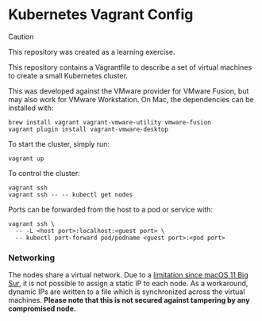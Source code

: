 # Kubernetes Vagrant Config

> [!CAUTION]
> This repository was created as a learning exercise.

This repository contains a Vagrantfile to describe a set of virtual machines to create a small Kubernetes cluster.

This was developed against the VMware provider for VMware Fusion, but may also work for VMware Workstation. On Mac, the dependencies can be installed with:

    brew install vagrant vagrant-vmware-utility vmware-fusion
    vagrant plugin install vagrant-vmware-desktop

To start the cluster, simply run:

    vagrant up

To control the cluster:

    vagrant ssh
    vagrant ssh -- -- kubectl get nodes

Ports can be forwarded from the host to a pod or service with:

    vagrant ssh \
      -- -L <host port>:localhost:<guest port> \
      -- kubectl port-forward pod/podname <guest port>:<pod port>


### Networking

The nodes share a virtual network. Due to a [limitation since macOS 11 Big Sur][big-sur-bug], it is not possible to assign a static IP to each node. As a workaround, dynamic IPs are written to a file which is synchronized across the virtual machines. **Please note that this is not secured against tampering by any compromised node.**

[big-sur-bug]: https://developer.hashicorp.com/vagrant/docs/providers/vmware/known-issues#big-sur-related-issues
